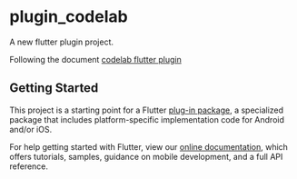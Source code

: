 # plugin_codelab

A new flutter plugin project.

Following the document [codelab flutter plugin](https://codelabs.developers.google.com/codelabs/write-flutter-plugin)

## Getting Started

This project is a starting point for a Flutter
[plug-in package](https://flutter.dev/developing-packages/),
a specialized package that includes platform-specific implementation code for
Android and/or iOS.

For help getting started with Flutter, view our
[online documentation](https://flutter.dev/docs), which offers tutorials,
samples, guidance on mobile development, and a full API reference.

